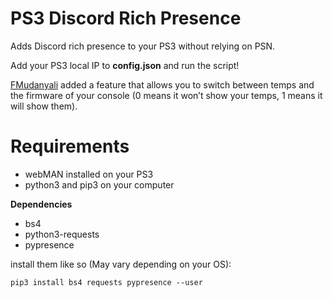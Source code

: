 # PS3 Discord Rich Presence
Adds Discord rich presence to your PS3 without relying on PSN.


Add your PS3 local IP to __config.json__ and run the script! 


[FMudanyali](https://github.com/FMudanyali) added a feature that allows you to switch between temps and the firmware of your console (0 means it won’t show your temps, 1 means it will show them).


# Requirements

- webMAN installed on your PS3
- python3 and pip3 on your computer

**Dependencies**

- bs4
- python3-requests
- pypresence


install them like so (May vary depending on your OS):

`pip3 install bs4 requests pypresence --user`
